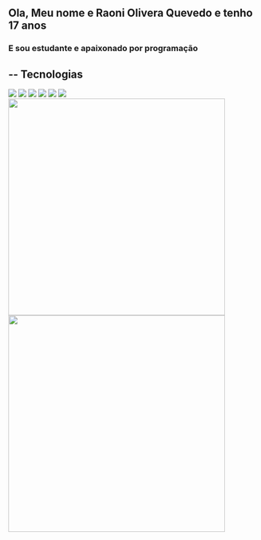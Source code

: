 <h2>Ola, Meu nome e Raoni Olivera Quevedo e tenho 17 anos</h2>
<h3>E sou estudante e apaixonado por programação</h3>
<h2>-- Tecnologias</h2>
<div  text-align="centart" style="width='100%'">
  <img src="https://img.shields.io/badge/Js-FFDC0B?style=for-the-badge&logo=javascript&logoColor=000&labelColor=FFDC0B" />
  <img src="https://img.shields.io/badge/html%205-orange?style=for-the-badge&logo=html5&logoColor=white&labelColor=orange" />
  <img src="https://img.shields.io/badge/ReactJs-2CFFEE?style=for-the-badge&logo=react&logoColor=000&labelColor=2CFFEE" />
  <img src="https://img.shields.io/badge/CSS%203-5188FE?style=for-the-badge&logo=css3&logoColor=white&labelColor=5188FE" />
  <img src="https://img.shields.io/badge/SASS-red?style=for-the-badge&logo=sass&logoColor=white&labelColor=red" />
  <img src="https://img.shields.io/badge/typescript-5188FE?style=for-the-badge&logo=typescript&logoColor=white&labelColor=5188FE" />
</div>
<img width="434px" src="https://github-readme-stats.vercel.app/api/top-langs/?username=raoni111&langs_count=5)](https://github.com/raoni111/RaoniOliveira/edit/main/README.mdl" />
<img width="434px" src="https://github-readme-stats.vercel.app/api?username=raoni111&hide=contribs,prs" />

